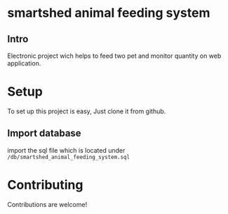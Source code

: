 # smartshed animal feeding system
## Intro
Electronic project wich helps to feed two pet and monitor quantity on web application.

# Setup
To set up this project is easy, Just clone it from github.
## Import database 
import the sql file which is located under `/db/smartshed_animal_feeding_system.sql`

# Contributing
Contributions are welcome!
